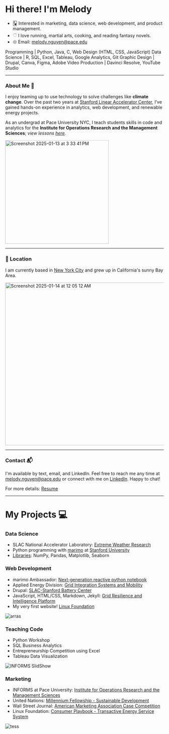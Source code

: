 # Hi there! I'm Melody

- 🂱 Interested in marketing, data science, web development, and product management.
- 𓎩 I love running, martial arts, cooking, and reading fantasy novels.
- 𑁍 Email: melody.nguyen@pace.edu

Programming | Python, Java, C, Web Design (HTML, CSS, JavaScript)
Data Science | R, SQL, Excel, Tableau, Google Analytics, Git
Graphic Design | Drupal, Canva, Figma, Adobe
Video Production | Davinci Resolve, YouTube Studio

____________________________________________________________________________________

### About Me 🧸

I enjoy teaming up to use technology to solve challenges like **climate change**. Over the past two years at [Stanford Linear Accelerator Center](https://www6.slac.stanford.edu/), I’ve gained hands-on experience in analytics, web development, and renewable energy projects. 

As an undergrad at Pace University NYC, I teach students skills in code and analytics for the **Institute for Operations Research and the Management Sciences**; *view lessons [here](https://github.com/melodyxnguyen#teaching-code).*

<img width="329" alt="Screenshot 2025-01-13 at 3 33 41 PM" src="https://github.com/user-attachments/assets/71c9dee8-e606-48f7-b92d-17f8779441a0" />


____________________________________________________________________________________

### 📍 Location
I am currently based in [New York City](https://www.pace.edu/news/four-lubin-students-named-united-nations-millennium-fellows) and grew up in California's sunny Bay Area.  

<img width="517" alt="Screenshot 2025-01-14 at 12 05 12 AM" src="https://github.com/user-attachments/assets/d5e175f9-3770-4820-83cc-1a65a21e8471" />


____________________________________________________________________________________

### Contact 📬
I'm available by text, email, and LinkedIn. Feel free to reach me any time at melody.nguyen@pace.edu or connect with me on [LinkedIn](https://www.linkedin.com/in/melodyxnguyen/). 
Happy to chat!

For more details: [Resume](MelodyNguyenResume2025.pdf)

____________________________________________________________________________________

# My Projects 💻

### Data Science 
- SLAC National Accelerator Laboratory: [Extreme Weather Research](https://github.com/user-attachments/files/18403394/ResearchReport.pdf)
- Python programming with [marimo](https://marimo.io/) at [Stanford University](https://marimo.sites.stanford.edu/blog/data-visualization)
 - [Libraries](https://marimo.io/p/@regrow/regrow-temperature-report?show-code=false): NumPy, Pandas, Matplotlib, Seaborn



### Web Development
- marimo Ambassador: [Next-generation reactive python notebook](https://marimo.sites.stanford.edu/)
- Applied Energy Division: [Grid Integration Systems and Mobility](https://gismo.slac.stanford.edu/)
- Drupal: [SLAC-Stanford Battery Center](https://batterycenter.slac.stanford.edu/)
- JavaScript, HTML/CSS, Markdown, Jekyll: [Grid Resilience and Intelligence Platform](https://www.grip.energy/)
- My very first website! [Linux Foundation](https://www.arras.energy/)
  
![arras](https://github.com/user-attachments/assets/f30ea98a-eb8d-4d21-ad3f-b8e0db4dbca8)


### Teaching Code
- Python Workshop
- SQL Business Analytics
- Entrepreneurship Competition using Excel
- Tableau Data Visualization

![INFORMS SlidShow](https://github.com/user-attachments/assets/7db472d1-238d-4b3a-95ec-6604350853de)



### Marketing
- INFORMS at Pace University: [Institute for Operations Research and the Management Sciences](https://www.instagram.com/informs_pace/)
- United Nations: [Millennium Fellowship - Sustainable Development](https://www.millenniumfellows.org/post/melody-ngyuen-a-millennium-fellow-s-journey-from-local-initiatives-to-the-united-nations)
- Wall Street Journal: [American Marketing Association Case Competition](https://www.canva.com/design/DAFUr-YZt0I/reH7RhIx1Jf9DCKXKRvlHA/view?)
- Linux Foundation: [Consumer Playbook - Transactive Energy Service System](https://www.canva.com/design/DAFgsSLel8E/q1u12uTSfEgrS1q12E98cw/view?utm_content=DAFgsSLel8E&utm_campaign=designshare&utm_medium=link&utm_source=editor)


![tess](https://github.com/user-attachments/assets/f5eb26fc-c408-4f80-8a9d-230196c864e6)





